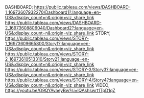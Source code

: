 DASHBOARD;
https://public.tableau.com/views/DASHBOARD-1_16973607932270/Dashboard1?:language=en-US&:display_count=n&:origin=viz_share_link
https://public.tableau.com/views/DASHBOARD-2_16973608806040/Dashboard2?:language=en-US&:display_count=n&:origin=viz_share_link
STORY;
https://public.tableau.com/views/STORY-1_16973609665800/Story1?:language=en-US&:display_count=n&:origin=viz_share_link
https://public.tableau.com/views/STORY-2_16973610513310/Story2?:language=en-US&:display_count=n&:origin=viz_share_link
https://public.tableau.com/views/STORY-3/Story3?:language=en-US&:display_count=n&:origin=viz_share_link
https://public.tableau.com/views/STORY-4/Story4?:language=en-US&:display_count=n&:origin=viz_share_link
VIDEO;
https://youtu.be/G9QYAvaeyBw?si=lQAshswrt1TpD1qZ
